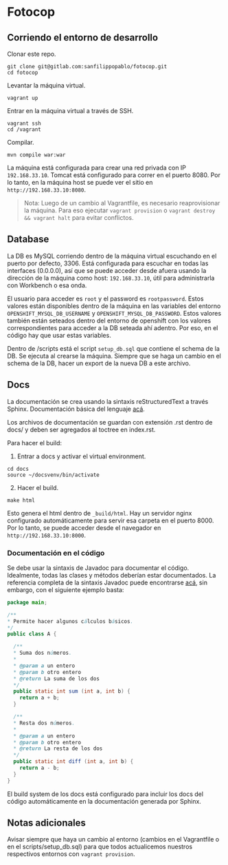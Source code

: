 Fotocop
=======

## Corriendo el entorno de desarrollo

Clonar este repo.

````
git clone git@gitlab.com:sanfilippopablo/fotocop.git
cd fotocop
````

Levantar la máquina virtual.

````
vagrant up
````

Entrar en la máquina virtual a través de SSH.

````
vagrant ssh
cd /vagrant
````

Compilar.

````
mvn compile war:war
````

La máquina está configurada para crear una red privada con IP `192.168.33.10`. Tomcat está configurado para correr en el puerto 8080. Por lo tanto, en la máquina host se puede ver el sitio en `http://192.168.33.10:8080`.

> Nota: Luego de un cambio al Vagrantfile, es necesario reaprovisionar la máquina. Para eso ejecutar `vagrant provision` o `vagrant destroy && vagrant halt` para evitar conflictos.

## Database

La DB es MySQL corriendo dentro de la máquina virtual escuchando en el puerto por defecto, 3306. Está configurada para escuchar en todas las interfaces (0.0.0.0), así que se puede acceder desde afuera usando la dirección de la máquina como host: `192.168.33.10`, útil para administrarla con Workbench o esa onda.

El usuario para acceder es `root` y el password es `rootpassword`. Estos valores están disponibles dentro de la máquina en las variables del entorno `OPENSHIFT_MYSQL_DB_USERNAME` y `OPENSHIFT_MYSQL_DB_PASSWORD`. Estos valores también están seteados dentro del entorno de openshift con los valores correspondientes para acceder a la DB seteada ahí adentro. Por eso, en el código hay que usar estas variables.

Dentro de /scripts está el script `setup_db.sql` que contiene el schema de la DB. Se ejecuta al crearse la máquina. Siempre que se haga un cambio en el schema de la DB, hacer un export de la nueva DB a este archivo.

## Docs

La documentación se crea usando la sintaxis reStructuredText a través Sphinx. Documentación básica del lenguaje [acá](http://sphinx-doc.org/rest.html).

Los archivos de documentación se guardan con extensión .rst dentro de docs/ y deben ser agregados al toctree en index.rst.

Para hacer el build:

1. Entrar a docs y activar el virtual environment.

````
cd docs
source ~/docsvenv/bin/activate
````

2. Hacer el build.

````
make html
````

Esto genera el html dentro de `_build/html`. Hay un servidor nginx configurado automáticamente para servir esa carpeta en el puerto 8000. Por lo tanto, se puede acceder desde el navegador en `http://192.168.33.10:8000`.

### Documentación en el código

Se debe usar la sintaxis de Javadoc para documentar el código. Idealmente, todas las clases y métodos deberían estar documentados.
La referencia completa de la sintaxis Javadoc puede encontrarse [acá](http://www.oracle.com/technetwork/articles/java/index-137868.html), sin embargo, con el siguiente ejemplo basta:

````java
package main;

/**
* Permite hacer algunos cálculos básicos.
*/
public class A {

  /**
  * Suma dos números.
  *
  * @param a un entero
  * @param b otro entero
  * @return La suma de los dos
  */
  public static int sum (int a, int b) {
    return a + b;
  }

  /**
  * Resta dos números.
  *
  * @param a un entero
  * @param b otro entero
  * @return La resta de los dos
  */
  public static int diff (int a, int b) {
    return a - b;
  }
}
````

El build system de los docs está configurado para incluir los docs del código automáticamente en la documentación generada por Sphinx.

## Notas adicionales

Avisar siempre que haya un cambio al entorno (cambios en el Vagrantfile o en el scripts/setup_db.sql) para que todos actualicemos nuestros respectivos entornos con `vagrant provision`.

